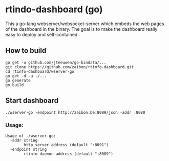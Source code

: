 # rtindo-dashboard (go)
This a go-lang webserver/websocket-server which embeds the web pages of the dashboard in the binary.
The goal is to make the dashboard really easy to deploy and self-contained.

## How to build
```shell
go get -u github.com/jteeuwen/go-bindata/...
git clone https://github.com/zaibon/rtinfo-dashboard.git
cd rtinfo-dashboard/wserver-go
go get -d -u ./...
go generate
go build
```

## Start dashboard
`./wserver-go -endpoint http://zaibon.be:8089/json -addr :8080`

### Usage:
```
Usage of ./wserver-go:
  -addr string
    	http server address (default ":8091")
  -endpoint string
    	rtinfo daemon address (default ":8089")
```
